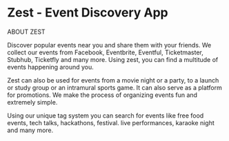 # Zest - Event Discovery App
ABOUT ZEST

Discover popular events near you and share them with your friends. We collect our events from Facebook, Eventbrite, Eventful, Ticketmaster, Stubhub, Ticketfly and many more. Using zest, you can find a multitude of events happening around you.

Zest can also be used for events from a movie night or a party, to a launch or study group or an intramural sports game. It can also serve as a platform for promotions. We make the process of organizing events fun and extremely simple.

Using our unique tag system you can search for events like free food events, tech talks, hackathons, festival. live performances, karaoke night and many more.
